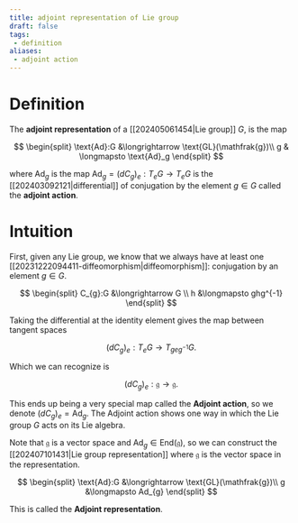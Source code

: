 ```yaml
---
title: adjoint representation of Lie group
draft: false
tags:
 - definition
aliases:
 - adjoint action
---
```

# Definition
The **adjoint representation** of a [[202405061454|Lie group]] $G$, is the map 

$$
\begin{split}
\text{Ad}:G &\longrightarrow \text{GL}(\mathfrak{g})\\
g & \longmapsto \text{Ad}_g
\end{split}
$$

where $\text{Ad}_g$ is the map $\text{Ad}_g = (dC_g)_e:T_eG \to T_eG$ is the [[202403092121|differential]] of conjugation by the element $g \in G$ called the **adjoint action**. 

# Intuition
First, given any Lie group, we know that we always have at least one [[20231222094411-diffeomorphism|diffeomorphism]]: conjugation by an element $g \in G$.

$$
\begin{split}
C_{g}:G &\longrightarrow G \\
h &\longmapsto ghg^{-1}
\end{split}
$$

Taking the differential at the identity element gives the map between tangent spaces

$$
(dC_{g})_{e}:T_{e}G \longrightarrow T_{geg^{-1}}{G}.
$$

Which we can recognize is

$$
(dC_{g})_{e}:\mathfrak{g} \longrightarrow \mathfrak{g}.
$$

This ends up being a very special map called the **Adjoint action**, so we denote $(dC_{g})_{e} = \text{Ad}_{g}$.
The Adjoint action shows one way in which the Lie group $G$ acts on its Lie algebra.

Note that $\mathfrak{g}$ is a vector space and $\text{Ad}_{g} \in \text{End}(\mathfrak{g})$, so we can construct the [[202407101431|Lie group representation]] where $\mathfrak{g}$ is the vector space in the representation. 

$$
\begin{split}
  \text{Ad}:G &\longrightarrow \text{GL}(\mathfrak{g})\\
  g &\longmapsto Ad_{g}
  \end{split}
$$

This is called the **Adjoint representation**.

